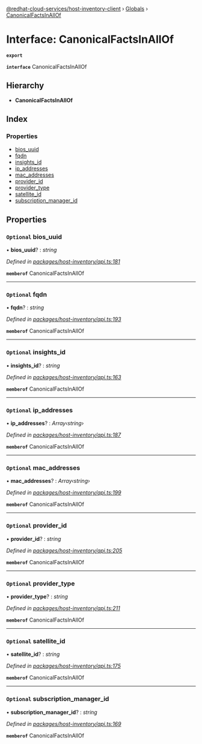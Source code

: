 [@redhat-cloud-services/host-inventory-client](../README.md) › [Globals](../globals.md) › [CanonicalFactsInAllOf](canonicalfactsinallof.md)

# Interface: CanonicalFactsInAllOf

**`export`** 

**`interface`** CanonicalFactsInAllOf

## Hierarchy

* **CanonicalFactsInAllOf**

## Index

### Properties

* [bios_uuid](canonicalfactsinallof.md#optional-bios_uuid)
* [fqdn](canonicalfactsinallof.md#optional-fqdn)
* [insights_id](canonicalfactsinallof.md#optional-insights_id)
* [ip_addresses](canonicalfactsinallof.md#optional-ip_addresses)
* [mac_addresses](canonicalfactsinallof.md#optional-mac_addresses)
* [provider_id](canonicalfactsinallof.md#optional-provider_id)
* [provider_type](canonicalfactsinallof.md#optional-provider_type)
* [satellite_id](canonicalfactsinallof.md#optional-satellite_id)
* [subscription_manager_id](canonicalfactsinallof.md#optional-subscription_manager_id)

## Properties

### `Optional` bios_uuid

• **bios_uuid**? : *string*

*Defined in [packages/host-inventory/api.ts:181](https://github.com/RedHatInsights/javascript-clients/blob/master/packages/host-inventory/api.ts#L181)*

**`memberof`** CanonicalFactsInAllOf

___

### `Optional` fqdn

• **fqdn**? : *string*

*Defined in [packages/host-inventory/api.ts:193](https://github.com/RedHatInsights/javascript-clients/blob/master/packages/host-inventory/api.ts#L193)*

**`memberof`** CanonicalFactsInAllOf

___

### `Optional` insights_id

• **insights_id**? : *string*

*Defined in [packages/host-inventory/api.ts:163](https://github.com/RedHatInsights/javascript-clients/blob/master/packages/host-inventory/api.ts#L163)*

**`memberof`** CanonicalFactsInAllOf

___

### `Optional` ip_addresses

• **ip_addresses**? : *Array‹string›*

*Defined in [packages/host-inventory/api.ts:187](https://github.com/RedHatInsights/javascript-clients/blob/master/packages/host-inventory/api.ts#L187)*

**`memberof`** CanonicalFactsInAllOf

___

### `Optional` mac_addresses

• **mac_addresses**? : *Array‹string›*

*Defined in [packages/host-inventory/api.ts:199](https://github.com/RedHatInsights/javascript-clients/blob/master/packages/host-inventory/api.ts#L199)*

**`memberof`** CanonicalFactsInAllOf

___

### `Optional` provider_id

• **provider_id**? : *string*

*Defined in [packages/host-inventory/api.ts:205](https://github.com/RedHatInsights/javascript-clients/blob/master/packages/host-inventory/api.ts#L205)*

**`memberof`** CanonicalFactsInAllOf

___

### `Optional` provider_type

• **provider_type**? : *string*

*Defined in [packages/host-inventory/api.ts:211](https://github.com/RedHatInsights/javascript-clients/blob/master/packages/host-inventory/api.ts#L211)*

**`memberof`** CanonicalFactsInAllOf

___

### `Optional` satellite_id

• **satellite_id**? : *string*

*Defined in [packages/host-inventory/api.ts:175](https://github.com/RedHatInsights/javascript-clients/blob/master/packages/host-inventory/api.ts#L175)*

**`memberof`** CanonicalFactsInAllOf

___

### `Optional` subscription_manager_id

• **subscription_manager_id**? : *string*

*Defined in [packages/host-inventory/api.ts:169](https://github.com/RedHatInsights/javascript-clients/blob/master/packages/host-inventory/api.ts#L169)*

**`memberof`** CanonicalFactsInAllOf
